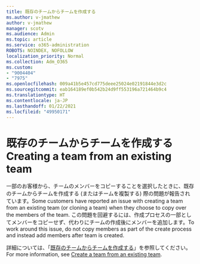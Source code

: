 ```yaml
---
title: 既存のチームからチームを作成する
ms.author: v-jmathew
author: v-jmathew
manager: scotv
ms.audience: Admin
ms.topic: article
ms.service: o365-administration
ROBOTS: NOINDEX, NOFOLLOW
localization_priority: Normal
ms.collection: Adm_O365
ms.custom:
- "9004404"
- "7975"
ms.openlocfilehash: 009a41b5e457cd775deee25024e02191844e3d2c
ms.sourcegitcommit: eab164189ef0b542b24d9ff553196a721464b9c4
ms.translationtype: HT
ms.contentlocale: ja-JP
ms.lasthandoff: 01/22/2021
ms.locfileid: "49950171"
---
```

# <a name="creating-a-team-from-an-existing-team"></a><span data-ttu-id="068bb-102">既存のチームからチームを作成する</span><span class="sxs-lookup"><span data-stu-id="068bb-102">Creating a team from an existing team</span></span>

<span data-ttu-id="068bb-103">一部のお客様から、チームのメンバーをコピーすることを選択したときに、既存のチームからチームを作成する (またはチームを複製する) 際の問題が報告されています。</span><span class="sxs-lookup"><span data-stu-id="068bb-103">Some customers have reported an issue with creating a team from an existing team (or cloning a team) when they choose to copy over the members of the team.</span></span> <span data-ttu-id="068bb-104">この問題を回避するには、作成プロセスの一部としてメンバーをコピーせず、代わりにチームの作成後にメンバーを追加します。</span><span class="sxs-lookup"><span data-stu-id="068bb-104">To work around this issue, do not copy members as part of the create process and instead add members after team is created.</span></span>

<span data-ttu-id="068bb-105">詳細については、「[既存のチームからチームを作成する](https://support.microsoft.com/office/create-a-team-from-an-existing-team-f41a759b-3101-4af6-93bd-6aba0e5d7635)」を参照してください。</span><span class="sxs-lookup"><span data-stu-id="068bb-105">For more information, see [Create a team from an existing team](https://support.microsoft.com/office/create-a-team-from-an-existing-team-f41a759b-3101-4af6-93bd-6aba0e5d7635).</span></span>

